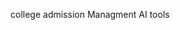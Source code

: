 college admission Managment AI tools
<!---
Collegeadmission/Collegeadmission is a ✨ special ✨ repository because its `README.md` (this file) appears on your GitHub profile.
You can click the Preview link to take a look at your changes.
--->
